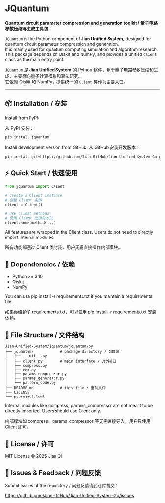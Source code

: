 # JQuantum

**Quantum circuit parameter compression and generation toolkit / 量子电路参数压缩与生成工具包**

`JQuantum` is the Python component of **Jian Unified System**, designed for quantum circuit parameter compression and generation.  
It is mainly used for quantum computing simulation and algorithm research.  
This package depends on Qiskit and NumPy, and provides a unified `Client` class as the main entry point.

`JQuantum` 是 **Jian Unified System** 的 Python 组件，用于量子电路参数压缩和生成，主要面向量子计算模拟和算法研究。  
它依赖 Qiskit 和 NumPy，提供统一的 `Client` 类作为主要入口。

---

## 📦 Installation / 安装

Install from PyPI:

从 PyPI 安装：

```bash
pip install jquantum
```
Install development version from GitHub:
从 GitHub 安装开发版本：
```bash
pip install git+https://github.com/Jian-GitHub/Jian-Unified-System-Go.git#subdirectory=jquantum/jquantum-py
```

## ⚡ Quick Start / 快速使用
```python
from jquantum import Client

# Create a Client instance
# 创建 Client 实例
client = Client()

# Use Client methods
# 使用 Client 提供的方法
client.some_method(...)
```
All features are wrapped in the Client class. Users do not need to directly import internal modules.

所有功能都通过 Client 类封装，用户无需直接操作内部模块。

## 🔗 Dependencies / 依赖
- Python >= 3.10
- Qiskit
- NumPy

You can use pip install -r requirements.txt if you maintain a requirements file.

如果你维护了 requirements.txt，可以使用 pip install -r requirements.txt 安装依赖。

## 📁 File Structure / 文件结构
```
Jian-Unified-System/jquantum/jquantum-py
├── jquantum/            # package directory / 包目录
│   ├── __init__.py
│   ├── client.py        # main interface / 对外接口
│   ├── compress.py
│   ├── con.py
│   ├── params_compressor.py
│   ├── params_generator.py
│   └── pattern_code.py
├── README.md            # this file / 当前文件
├── LICENSE
└── pyproject.toml
```
Internal modules like compress, params_compressor are not meant to be directly imported. Users should use Client only.

内部模块如 compress、params_compressor 等无需直接导入，用户只使用 Client 即可。

## 📜 License / 许可
MIT License © 2025 Jian Qi

## 🐛 Issues & Feedback / 问题反馈
Submit issues at the repository / 问题反馈请到仓库提交：

https://github.com/Jian-GitHub/Jian-Unified-System-Go/issues
